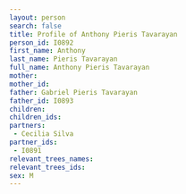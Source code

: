 ```yaml
---
layout: person
search: false
title: Profile of Anthony Pieris Tavarayan
person_id: I0892
first_name: Anthony
last_name: Pieris Tavarayan
full_name: Anthony Pieris Tavarayan
mother: 
mother_id: 
father: Gabriel Pieris Tavarayan
father_id: I0893
children:
children_ids:
partners:
 - Cecilia Silva
partner_ids:
 - I0891
relevant_trees_names:
relevant_trees_ids:
sex: M
---
```


